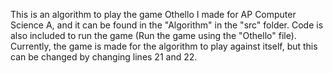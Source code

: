 This is an algorithm to play the game Othello I made for AP Computer Science A, and it can be found in the "Algorithm" in the "src" folder.  Code is also included to run the game (Run the game using the "Othello" file).
<br> Currently, the game is made for the algorithm to play against itself, but this can be changed by changing lines 21 and 22.
